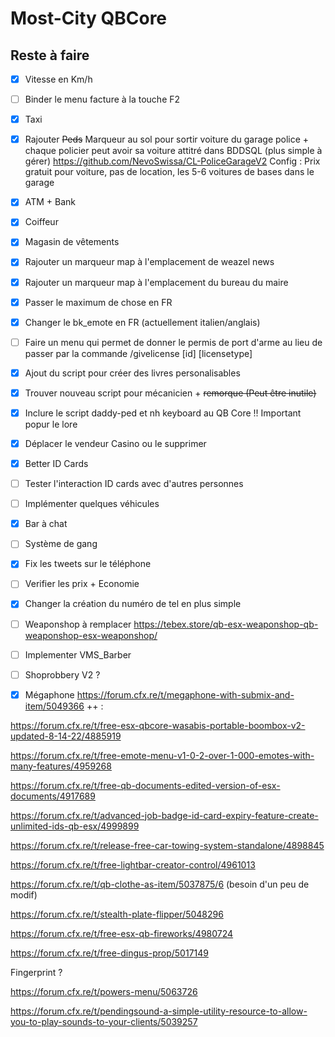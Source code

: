 # Most-City QBCore

## Reste à faire
- [x] Vitesse en Km/h
- [ ] Binder le menu facture à la touche F2
- [x] Taxi
- [x] Rajouter ~~Peds~~ Marqueur au sol pour sortir voiture du garage police + chaque policier peut avoir sa voiture attitré dans BDDSQL (plus simple à gérer)
https://github.com/NevoSwissa/CL-PoliceGarageV2
Config : Prix gratuit pour voiture, pas de location, les 5-6 voitures de bases dans le garage
- [x] ATM + Bank
- [x] Coiffeur
- [x] Magasin de vêtements 
- [x] Rajouter un marqueur map à l'emplacement de weazel news 
- [x] Rajouter un marqueur map à l'emplacement du bureau du maire
- [x] Passer le maximum de chose en FR
- [x] Changer le bk_emote en FR (actuellement italien/anglais)
- [ ] Faire un menu qui permet de donner le permis de port d'arme au lieu de passer par la commande /givelicense [id] [licensetype]
- [x] Ajout du script pour créer des livres personalisables 
- [x] Trouver nouveau script pour mécanicien + ~~remorque (Peut être inutile)~~

- [x] Inclure le script daddy-ped et nh keyboard au QB Core !! Important popur le lore

- [x] Déplacer le vendeur Casino ou le supprimer

- [x] Better ID Cards
- [ ] Tester l'interaction ID cards avec d'autres personnes
- [ ] Implémenter quelques véhicules
- [x] Bar à chat
- [ ] Système de gang
- [x] Fix les tweets sur le téléphone
- [ ] Verifier les prix + Economie 
- [x] Changer la création du numéro de tel en plus simple
- [ ] Weaponshop à remplacer https://tebex.store/qb-esx-weaponshop-qb-weaponshop-esx-weaponshop/
- [ ] Implementer VMS_Barber
- [ ] Shoprobbery V2 ?
- [x] Mégaphone https://forum.cfx.re/t/megaphone-with-submix-and-item/5049366
++ : 


https://forum.cfx.re/t/free-esx-qbcore-wasabis-portable-boombox-v2-updated-8-14-22/4885919

https://forum.cfx.re/t/free-emote-menu-v1-0-2-over-1-000-emotes-with-many-features/4959268

https://forum.cfx.re/t/free-qb-documents-edited-version-of-esx-documents/4917689

https://forum.cfx.re/t/advanced-job-badge-id-card-expiry-feature-create-unlimited-ids-qb-esx/4999899

https://forum.cfx.re/t/release-free-car-towing-system-standalone/4898845

https://forum.cfx.re/t/free-lightbar-creator-control/4961013

https://forum.cfx.re/t/qb-clothe-as-item/5037875/6 (besoin d'un peu de modif)

https://forum.cfx.re/t/stealth-plate-flipper/5048296

https://forum.cfx.re/t/free-esx-qb-fireworks/4980724

https://forum.cfx.re/t/free-dingus-prop/5017149

Fingerprint ? 

https://forum.cfx.re/t/powers-menu/5063726

https://forum.cfx.re/t/pendingsound-a-simple-utility-resource-to-allow-you-to-play-sounds-to-your-clients/5039257